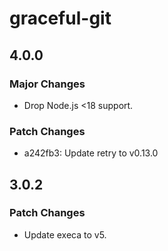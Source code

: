 # graceful-git

## 4.0.0

### Major Changes

- Drop Node.js <18 support.

### Patch Changes

- a242fb3: Update retry to v0.13.0

## 3.0.2

### Patch Changes

- Update execa to v5.
